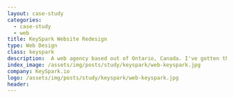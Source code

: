 ```yaml
---
layout: case-study
categories:
  - case-study
  - web
title: KeySpark Website Redesign
type: Web Design
class: keyspark
description:  A web agency based out of Ontario, Canada. I've gotten the chance to redesign their website and do their branding. This is a two part project for Web Design and Branding
index_image: /assets/img/posts/study/keyspark/web-keyspark.jpg
company: KeySpark.io
logo: /assets/img/posts/study/keyspark/web-keyspark.jpg
header:
---
```


